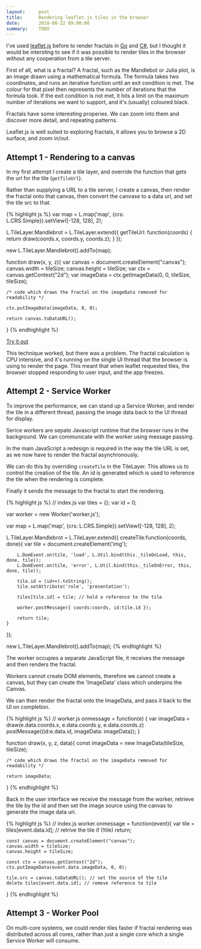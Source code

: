 ```yaml
---
layout:     post
title:      Rendering leaflet.js tiles in the browser
date:       2018-08-22 09:00:00
summary:    TODO
---
```


I've used [leaflet.js](https://leafletjs.com/) before to render fractals in [Go](https://github.com/richorama/go-mandlebrot) and [C#](https://github.com/richorama/OrleansMandelbrot), but I thought it would be intersting to see if it was possible to render tiles in the browser without any cooperation from a tile server.

First of all, what is a fractal? A fractal, such as the Mandlebot or Julia plot, is an image drawn using a mathematical formula. 
The formula takes two coordinates, and runs an iterative function until an exit condition is met. The colour for that pixel then represents the number of iterations that the formula took. If the exit condition is not met, it hits a limit on the maximum number of iterations we want to support, and it's (usually) coloured black.

Fractals have some interesting properies. We can zoom into them and discover more detail, and repeating patterns.

Leaflet.js is well suited to exploring fractals, it allows you to browse a 2D surface, and zoom in/out.

## Attempt 1 - Rendering to a canvas

In my first attempt I create a tile layer, and override the function that gets the url for the tile (`getTileUrl`).

Rather than supplying a URL to a tile server, I create a canvas, then render the fractal onto that canvas, then 
convert the canvase to a data url, and set the tile src to that.

{% highlight js %}
var map = L.map('map', {crs: L.CRS.Simple}).setView([-128, 128], 2);

L.TileLayer.Mandlebrot = L.TileLayer.extend({
    getTileUrl: function(coords) {
        return draw(coords.x, coords.y, coords.z);
    }
});

new L.TileLayer.Mandlebrot().addTo(map);

function draw(x, y, z){
    var canvas = document.createElement("canvas");
    canvas.width = tileSize;
    canvas.height = tileSize;
    var ctx = canvas.getContext("2d");
    var imageData = ctx.getImageData(0, 0, tileSize, tileSize);
        
    /* code which draws the fractal on the imageData removed for readability */
    
    ctx.putImageData(imageData, 0, 0);

    return canvas.toDataURL();
}
{% endhighlight %}

[Try it out](/images/mandlebrot1.html)

This technique worked, but there was a problem. The fractal calculation is CPU intensive, and it's running on the single UI thread that the browser is using to render the page. This meant that when leaflet requested tiles, the browser stopped responding to user input, and the app freezes.

## Attempt 2 - Service Worker

To improve the performance, we can stand up a Service Worker, and render the tile in a different thread, passing the image data back to the UI thread for display.

Serice workers are sepate Javascript runtime that the browser runs in the background. We can communicate with the worker using message passing. 

In the main JavaScript a redesign is required in the way the tile URL is set, as we now have to render the fractal asynchronously.

We can do this by overriding `createTile` in the TileLayer. This allows us to control the creation of the tile. An id is generated which is used to reference
the tile when the rendering is complete.

Finally it sends the message to the fractal to start the rendering.

{% highlight js %}
// index.js
var tiles = {};
var id = 0;

var worker = new Worker('worker.js');

var map = L.map('map', {crs: L.CRS.Simple}).setView([-128, 128], 2);

L.TileLayer.Mandlebrot = L.TileLayer.extend({
    createTile:function(coords, done){
        var tile = document.createElement('img');

        L.DomEvent.on(tile, 'load', L.Util.bind(this._tileOnLoad, this, done, tile));
        L.DomEvent.on(tile, 'error', L.Util.bind(this._tileOnError, this, done, tile));

        tile.id = (id++).toString();
        tile.setAttribute('role', 'presentation');

        tiles[tile.id] = tile; // hold a reference to the tile 

        worker.postMessage({ coords:coords, id:tile.id });

        return tile;
    }
});

new L.TileLayer.Mandlebrot().addTo(map);
{% endhighlight %}

The worker occupies a separate JavaScript file, it receives the message and then renders the fractal.

Workers cannot create DOM elements, therefore we cannot create a canvas, but they can create the 'ImageData' class which underpins the Canvas.

We can then render the fractal onto the ImageData, and pass it back to the UI on completion.

{% highlight js %}
// worker.js
onmessage = function(e) {
    var imageData = draw(e.data.coords.x, e.data.coords.y, e.data.coords.z)
    postMessage({id:e.data.id, imageData: imageData});
}

function draw(x, y, z, data){
    const imageData = new ImageData(tileSize, tileSize);

    /* code which draws the fractal on the imageData removed for readability */

    return imageData;
}
{% endhighlight %}

Back in the user interface we receive the message from the worker, retrieve the tile by the id and then set the image source using the canvas to generate the image data uri.

{% highlight js %}
// index.js
worker.onmessage = function(event){
    var tile = tiles[event.data.id]; // retrive the tile
    if (!tile) return;

    const canvas = document.createElement("canvas");
    canvas.width = tileSize;
    canvas.height = tileSize;

    const ctx = canvas.getContext("2d");
    ctx.putImageData(event.data.imageData, 0, 0);

    tile.src = canvas.toDataURL(); // set the source of the tile
    delete tiles[event.data.id]; // remove reference to tile
}
{% endhighlight %}

## Attempt 3 - Worker Pool

On multi-core systems, we could render tiles faster if fractal rendering was distributed across all cores, rather than just a single core which a single Service Worker will consume.

